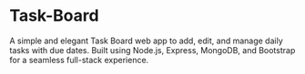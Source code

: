 # Task-Board
A simple and elegant Task Board web app to add, edit, and manage daily tasks with due dates. Built using Node.js, Express, MongoDB, and Bootstrap for a seamless full-stack experience.
